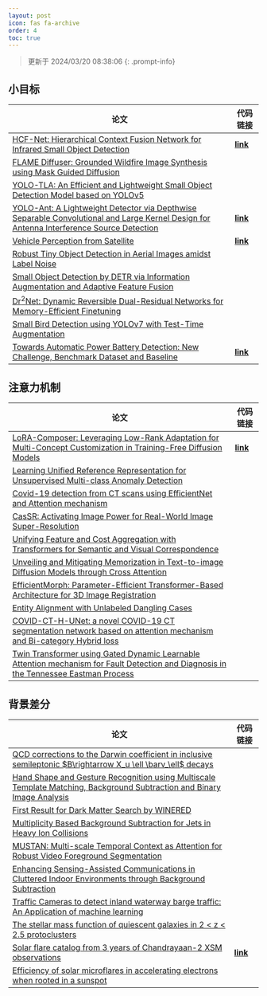 ```yaml
---
layout: post
icon: fas fa-archive
order: 4
toc: true
---
```


> 更新于 2024/03/20 08:38:06
{: .prompt-info}

## 小目标

| 论文 | 代码链接 |
| --- | --- |
| [HCF-Net: Hierarchical Context Fusion Network for Infrared Small Object Detection](http://arxiv.org/abs/2403.10778v1) | [**link**](https://github.com/zhengshuchen/hcfnet) |
| [FLAME Diffuser: Grounded Wildfire Image Synthesis using Mask Guided Diffusion](http://arxiv.org/abs/2403.03463v1) |  |
| [YOLO-TLA: An Efficient and Lightweight Small Object Detection Model based on YOLOv5](http://arxiv.org/abs/2402.14309v1) |  |
| [YOLO-Ant: A Lightweight Detector via Depthwise Separable Convolutional and Large Kernel Design for Antenna Interference Source Detection](http://arxiv.org/abs/2402.12641v1) | [**link**](https://github.com/scnu-rislab/yolo-ant) |
| [Vehicle Perception from Satellite](http://arxiv.org/abs/2402.00703v1) | [**link**](https://github.com/chenxi1510/vehicle-perception-from-satellite-videos) |
| [Robust Tiny Object Detection in Aerial Images amidst Label Noise](http://arxiv.org/abs/2401.08056v1) |  |
| [Small Object Detection by DETR via Information Augmentation and Adaptive Feature Fusion](http://arxiv.org/abs/2401.08017v1) |  |
| [Dr$^2$Net: Dynamic Reversible Dual-Residual Networks for Memory-Efficient Finetuning](http://arxiv.org/abs/2401.04105v1) |  |
| [Small Bird Detection using YOLOv7 with Test-Time Augmentation](http://arxiv.org/abs/2401.01018v1) |  |
| [Towards Automatic Power Battery Detection: New Challenge, Benchmark Dataset and Baseline](http://arxiv.org/abs/2312.02528v2) | [**link**](https://github.com/xiaoqi-zhao-dlut/x-ray-pbd) |

## 注意力机制

| 论文 | 代码链接 |
| --- | --- |
| [LoRA-Composer: Leveraging Low-Rank Adaptation for Multi-Concept Customization in Training-Free Diffusion Models](http://arxiv.org/abs/2403.11627v1) | [**link**](https://github.com/young98cn/lora_composer) |
| [Learning Unified Reference Representation for Unsupervised Multi-class Anomaly Detection](http://arxiv.org/abs/2403.11561v1) |  |
| [Covid-19 detection from CT scans using EfficientNet and Attention mechanism](http://arxiv.org/abs/2403.11505v1) |  |
| [CasSR: Activating Image Power for Real-World Image Super-Resolution](http://arxiv.org/abs/2403.11451v1) |  |
| [Unifying Feature and Cost Aggregation with Transformers for Semantic and Visual Correspondence](http://arxiv.org/abs/2403.11120v1) |  |
| [Unveiling and Mitigating Memorization in Text-to-image Diffusion Models through Cross Attention](http://arxiv.org/abs/2403.11052v1) |  |
| [EfficientMorph: Parameter-Efficient Transformer-Based Architecture for 3D Image Registration](http://arxiv.org/abs/2403.11026v1) |  |
| [Entity Alignment with Unlabeled Dangling Cases](http://arxiv.org/abs/2403.10978v1) |  |
| [COVID-CT-H-UNet: a novel COVID-19 CT segmentation network based on attention mechanism and Bi-category Hybrid loss](http://arxiv.org/abs/2403.10880v1) |  |
| [Twin Transformer using Gated Dynamic Learnable Attention mechanism for Fault Detection and Diagnosis in the Tennessee Eastman Process](http://arxiv.org/abs/2403.10842v1) |  |

## 背景差分

| 论文 | 代码链接 |
| --- | --- |
| [QCD corrections to the Darwin coefficient in inclusive semileptonic $B\rightarrow X_u \ell \barν_\ell$ decays](http://arxiv.org/abs/2402.13805v2) |  |
| [Hand Shape and Gesture Recognition using Multiscale Template Matching, Background Subtraction and Binary Image Analysis](http://arxiv.org/abs/2402.09663v1) |  |
| [First Result for Dark Matter Search by WINERED](http://arxiv.org/abs/2402.07976v1) |  |
| [Multiplicity Based Background Subtraction for Jets in Heavy Ion Collisions](http://arxiv.org/abs/2402.10945v1) |  |
| [MUSTAN: Multi-scale Temporal Context as Attention for Robust Video Foreground Segmentation](http://arxiv.org/abs/2402.00918v1) |  |
| [Enhancing Sensing-Assisted Communications in Cluttered Indoor Environments through Background Subtraction](http://arxiv.org/abs/2401.05763v1) |  |
| [Traffic Cameras to detect inland waterway barge traffic: An Application of machine learning](http://arxiv.org/abs/2401.03070v1) |  |
| [The stellar mass function of quiescent galaxies in 2 < z < 2.5 protoclusters](http://arxiv.org/abs/2312.12380v1) |  |
| [Solar flare catalog from 3 years of Chandrayaan-2 XSM observations](http://arxiv.org/abs/2312.09191v2) | [**link**](https://github.com/devansh-dvj/suryadrishti) |
| [Efficiency of solar microflares in accelerating electrons when rooted in a sunspot](http://arxiv.org/abs/2312.06856v2) |  |
